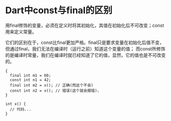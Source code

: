 # Dart中const与final的区别
用final修饰的变量，必须在定义时将其初始化，其值在初始化后不可改变；const用来定义常量。

它们的区别在于，const比final更加严格。final只是要求变量在初始化后值不变，但通过final，我们无法在编译时（运行之前）知道这个变量的值；
而const所修饰的是编译时常量，我们在编译时就已经知道了它的值，显然，它的值也是不可改变的。
```
{
  final int m1 = 60;
  const int n1 = 42;
  final int m2 = x(); // 正确(而这个不会)
  const int n2 = x(); // 错误(这个就会报错)，
}

int x() {
  // 代码...
}

```
